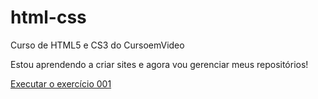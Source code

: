 # html-css
 Curso de HTML5 e CS3 do CursoemVideo

Estou aprendendo a criar sites e agora vou gerenciar meus repositórios!

<a href="https://jpdev98.github.io/html-css/exercicios/ex001/index.html">Executar o exercício 001</a>